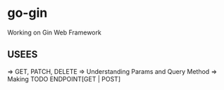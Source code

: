 # go-gin
Working on Gin Web Framework

## USEES
=> GET, PATCH, DELETE
=> Understanding Params and Query Method
=> Making TODO ENDPOINT[GET | POST]
